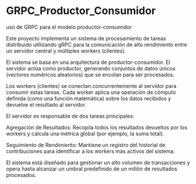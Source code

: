 # GRPC_Productor_Consumidor
uso de GRPC para el modelo productor-consumidor

Este proyecto implementa un sistema de procesamiento de tareas distribuido utilizando gRPC para la comunicación de alto rendimiento entre un servidor central y múltiples workers (clientes).

El sistema se basa en una arquitectura de productor-consumidor. El servidor actúa como productor, generando conjuntos de datos únicos (vectores numéricos aleatorios) que se encolan para ser procesados.

Los workers (clientes) se conectan concurrentemente al servidor para consumir estas tareas. Cada worker aplica una operación de cómputo definida (como una función matemática) sobre los datos recibidos y devuelve el resultado al servidor.

El servidor es responsable de dos tareas principales:

Agregación de Resultados: Recopila todos los resultados devueltos por los workers y calcula una métrica global (por ejemplo, la suma total).

Seguimiento de Rendimiento: Mantiene un registro del historial de contribuciones para identificar a los workers más activos del sistema.

El sistema está diseñado para gestionar un alto volumen de transacciones y opera hasta alcanzar un umbral predefinido de un millón de resultados procesados.
